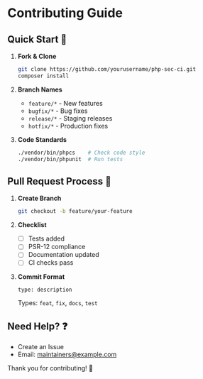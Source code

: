 # Contributing Guide

## Quick Start 🚀

1. **Fork & Clone**
   ```bash
   git clone https://github.com/yourusername/php-sec-ci.git
   composer install
   ```

2. **Branch Names**
   - `feature/*` - New features
   - `bugfix/*` - Bug fixes
   - `release/*` - Staging releases
   - `hotfix/*` - Production fixes

3. **Code Standards**
   ```bash
   ./vendor/bin/phpcs    # Check code style
   ./vendor/bin/phpunit  # Run tests
   ```

## Pull Request Process 📝

1. **Create Branch**
   ```bash
   git checkout -b feature/your-feature
   ```

2. **Checklist**
   - [ ] Tests added
   - [ ] PSR-12 compliance
   - [ ] Documentation updated
   - [ ] CI checks pass

3. **Commit Format**
   ```
   type: description
   ```
   Types: `feat`, `fix`, `docs`, `test`

## Need Help? ❓
- Create an Issue
- Email: maintainers@example.com

Thank you for contributing! 🙏
